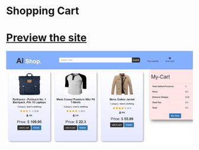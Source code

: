 # Shopping Cart

# [Preview the site](https://alsiam.github.io/html-projects/shopping-cart)

![image info](../assets/images/shopping-cart.png)